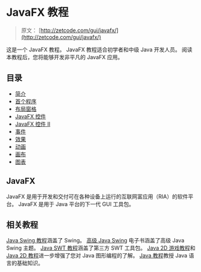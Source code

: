 # JavaFX 教程

> 原文： [http://zetcode.com/gui/javafx/](http://zetcode.com/gui/javafx/)

这是一个 JavaFX 教程。 JavaFX 教程适合初学者和中级 Java 开发人员。 阅读本教程后，您将能够开发非平凡的 JavaFX 应用。

## 目录

*   [简介](intro/)
*   [首个程序](firstprograms/)
*   [布局窗格](layoutpanes/)
*   [JavaFX 控件](controls/)
*   [JavaFX 控件 II](controlsII/)
*   [事件](events/)
*   [效果](effects/)
*   [动画](animation/)
*   [画布](canvas/)
*   [图表](charts/)

## JavaFX

JavaFX 是用于开发和交付可在各种设备上运行的互联网富应用（RIA）的软件平台。 JavaFX 是用于 Java 平台的下一代 GUI 工具包。

## 相关教程

[Java Swing 教程](/tutorials/javaswingtutorial/)涵盖了 Swing。 [高级 Java Swing](/ebooks/advancedjavaswing/) 电子书涵盖了高级 Java Swing 主题。 [Java SWT 教程](/gui/javaswt/)涵盖了第三方 SWT 工具包。 [Java 2D 游戏教程](/tutorials/javagamestutorial/)和 [Java 2D 教程](/gfx/java2d/)进一步增强了您对 Java 图形编程的了解。 [Java 教程](/lang/java/)教授 Java 语言的基础知识。